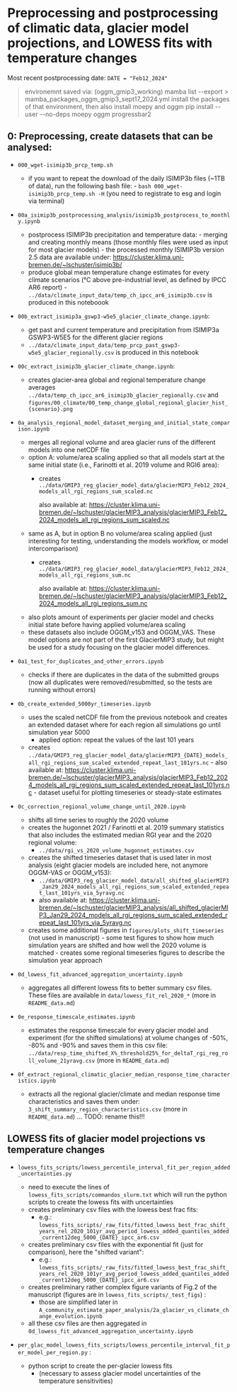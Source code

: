 # Preprocessing and postprocessing of climatic data, glacier model projections, and LOWESS fits with temperature changes

Most recent postprocessing date: `DATE = "Feb12_2024"`

> environemnt saved via:
> (oggm_gmip3_working) mamba list --export > mamba_packages_oggm_gmip3_sept17_2024.yml
> install the packages of that environment, then also install moepy and oggm 
> pip install --user --no-deps moepy oggm progressbar2

## 0: Preprocessing, create datasets that can be analysed:

- `000_wget-isimip3b_prcp_temp.sh` 
    - if you want to repeat the download of the daily ISIMIP3b files (~1TB of data), run the following bash file:
          - `bash 000_wget-isimip3b_prcp_temp.sh -H` (you need to registrate to esg and login via terminal)
- `00a_isimip3b_postprocessing_analysis/isimip3b_postprocess_to_monthly.ipynb`
    - postprocess ISIMIP3b precipitation and temperature data:
          - merging and creating monthly means (those monthly files were used as input for most glacier models)
          - the processed monthly ISIMIP3b version 2.5 data are available under: https://cluster.klima.uni-bremen.de/~lschuster/isimip3b/ 
    - produce global mean temperature change estimates for every climate scenarios (°C above pre-industrial level, as defined by IPCC AR6 report)
          - `../data/climate_input_data/temp_ch_ipcc_ar6_isimip3b.csv` is produced in this noteboook

- `00b_extract_isimip3a_gswp3-w5e5_glacier_climate_change.ipynb`:
    - get past and current temperature and precipitation from ISIMIP3a GSWP3-W5E5 for the different glacier regions
    - `../data/climate_input_data/temp_prcp_past_gswp3-w5e5_glacier_regionally.csv` is produced in this notebook

- `00c_extract_isimip3b_glacier_climate_change.ipynb`: 
    - creates glacier-area global and regional temperature change averages `../data/temp_ch_ipcc_ar6_isimip3b_glacier_regionally.csv` and `figures/00_climate/00_temp_change_global_regional_glacier_hist_{scenario}.png`

- `0a_analysis_regional_model_dataset_merging_and_initial_state_comparison.ipynb`
    - merges all regional volume and area glacier runs of the different models into one netCDF file 
    - option A: volume/area scaling applied so that all models start at the same initial state (i.e., Farinotti et al. 2019 volume and RGI6 area):
        - creates `../data/GMIP3_reg_glacier_model_data/glacierMIP3_Feb12_2024_models_all_rgi_regions_sum_scaled.nc`
          
          also available at: https://cluster.klima.uni-bremen.de/~lschuster/glacierMIP3_analysis/glacierMIP3_Feb12_2024_models_all_rgi_regions_sum_scaled.nc
    - same as A, but in option B no volume/area scaling applied (just interesting for testing, understanding the models workflow, or model intercomparison)
        - creates `../data/GMIP3_reg_glacier_model_data/glacierMIP3_Feb12_2024_models_all_rgi_regions_sum.nc`

          also available at: https://cluster.klima.uni-bremen.de/~lschuster/glacierMIP3_analysis/glacierMIP3_Feb12_2024_models_all_rgi_regions_sum.nc
    - also plots amount of experiments per glacier model and checks initial state before having applied volume/area scaling
    - these datasets also include OGGM_v153 and OGGM_VAS. These model options are not part of the first GlacierMIP3 study, but might be used for a study focusing on the glacier model differences. 
 

- `0a1_test_for_duplicates_and_other_errors.ipynb`
    - checks if there are duplicates in the data of the submitted groups (now all duplicates were removed/resubmitted, so the tests are running without errors)
    
- `0b_create_extended_5000yr_timeseries.ipynb`
    - uses the scaled netCDF file from the previous notebook and creates an extended dataset where for each region all simulations go until simulation year 5000
        - applied option: repeat the values of the last 101 years
    - creates `../data/GMIP3_reg_glacier_model_data/glacierMIP3_{DATE}_models_all_rgi_regions_sum_scaled_extended_repeat_last_101yrs.nc`
          - also available at: https://cluster.klima.uni-bremen.de/~lschuster/glacierMIP3_analysis/glacierMIP3_Feb12_2024_models_all_rgi_regions_sum_scaled_extended_repeat_last_101yrs.nc
          - dataset useful for plotting timeseries or steady-state estimates
    
- `0c_correction_regional_volume_change_until_2020.ipynb`
    - shifts all time series to roughly the 2020 volume
    - creates the hugonnet 2021 / Farinotti et al. 2019 summary statistics that also includes the estimated median RGI year and the 2020 regional volume:
        - `../data/rgi_vs_2020_volume_hugonnet_estimates.csv`
    - creates the shifted timeseries dataset that is used later in most analysis (eight glacier models are included here, not anymore OGGM-VAS or OGGM_v153):
        - `../data/GMIP3_reg_glacier_model_data/all_shifted_glacierMIP3_Jan29_2024_models_all_rgi_regions_sum_scaled_extended_repeat_last_101yrs_via_5yravg.nc`
        - also available at: https://cluster.klima.uni-bremen.de/~lschuster/glacierMIP3_analysis/all_shifted_glacierMIP3_Jan29_2024_models_all_rgi_regions_sum_scaled_extended_repeat_last_101yrs_via_5yravg.nc
    - creates some additional figures in `figures/plots_shift_timeseries` (not used in manuscript)
          - some test figures to show how much simulation years are shifted and how well the 2020 volume is matched
          - creates some regional timeseries figures to describe the simulation year approach

- `0d_lowess_fit_advanced_aggregation_uncertainty.ipynb`
    - aggregates all different lowess fits to better summary csv files. These files are available in `data/lowess_fit_rel_2020_*` (more in `README_data.md`)

- `0e_response_timescale_estimates.ipynb`
    - estimates the response timescale for every glacier model and experiment (for the shifted simulations) at volume changes of -50%, -80% and -90% and saves them in this csv file: `../data/resp_time_shifted_X%_threshold25%_for_deltaT_rgi_reg_roll_volume_21yravg.csv` (more in `README_data.md`)

- `0f_extract_regional_climatic_glacier_median_response_time_characteristics.ipynb`
    -  extracts all the regional glacier/climate and median response time characteristics and saves them under: `3_shift_summary_region_characteristics.csv` (more in `README_data.md`) ... TODO: rename this!!! 

## LOWESS fits of glacier model projections vs temperature changes
- `lowess_fits_scripts/lowess_percentile_interval_fit_per_region_added_uncertainties.py` 
    - need to execute the lines of `lowess_fits_scripts/commandos_slurm.txt` which will run the python scripts to create the lowess fits with uncertainties 
    - creates preliminary csv files with the lowess best frac fits: 
        - e.g.: `lowess_fits_scripts/_raw_fits/fitted_lowess_best_frac_shift_years_rel_2020_101yr_avg_period_lowess_added_quantiles_added_current12deg_5000_{DATE}_ipcc_ar6.csv`
    - creates preliminary csv files with the exponential fit (just for comparison), here the "shifted variant":
        - e.g.: `lowess_fits_scripts/_raw_fits/fitted_lowess_best_frac_shift_years_rel_2020_101yr_avg_period_lowess_added_quantiles_added_current12deg_5000_{DATE}_ipcc_ar6.csv`
    - creates preliminary rather complex figure variants of Fig.2 of the manuscript (figures are in `lowess_fits_scripts/_test_figs`) :
        - those are simplified later in `A_community_estimate_paper_analysis/2a_glacier_vs_climate_change_evolution.ipynb`
    - all these csv files are then aggregated in `0d_lowess_fit_advanced_aggregation_uncertainty.ipynb`

- `per_glac_model_lowess_fits_scripts/lowess_percentile_interval_fit_per_model_per_region.py` :
    - python script to create the per-glacier lowess fits 
        - (necessary to assess glacier model uncertainties of the temperature sensitivities)

